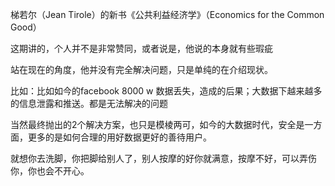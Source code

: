梯若尔（Jean Tirole）的新书《公共利益经济学》（Economics for the Common Good）

这期讲的，个人并不是非常赞同，或者说是，他说的本身就有些瑕疵

站在现在的角度，他并没有完全解决问题，只是单纯的在介绍现状。

比如：比如如今的facebook 8000 w 数据丢失，造成的后果；大数据下越来越多的信息泄露和推送。都是无法解决的问题

当然最终抛出的2个解决方案，也只是模棱两可，如今的大数据时代，安全是一方面，更多的是如何合理的用好数据更好的善待用户。

就想你去洗脚，你把脚给别人了，别人按摩的好你就满意，按摩不好，可以弄伤你，你也会不开心。
